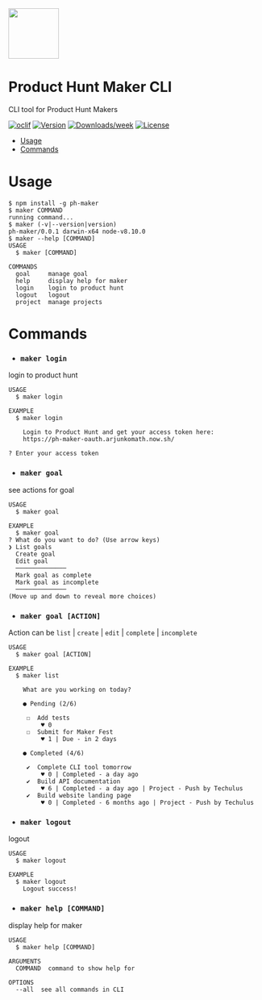 <img width="100" src="http://icons.iconarchive.com/icons/xenatt/the-circle/256/App-Terminal-icon.png">

# Product Hunt Maker CLI

CLI tool for Product Hunt Makers

[![oclif](https://img.shields.io/badge/cli-oclif-brightgreen.svg)](https://oclif.io)
[![Version](https://img.shields.io/npm/v/ph-maker.svg)](https://npmjs.org/package/ph-maker)
[![Downloads/week](https://img.shields.io/npm/dw/ph-maker.svg)](https://npmjs.org/package/ph-maker)
[![License](https://img.shields.io/npm/l/ph-maker.svg)](https://github.com/arjunkomath/ph-maker-cli/blob/master/package.json)

<!-- toc -->
* [Usage](#usage)
* [Commands](#commands)
<!-- tocstop -->
# Usage
<!-- usage -->
```sh-session
$ npm install -g ph-maker
$ maker COMMAND
running command...
$ maker (-v|--version|version)
ph-maker/0.0.1 darwin-x64 node-v8.10.0
$ maker --help [COMMAND]
USAGE
  $ maker [COMMAND]

COMMANDS
  goal     manage goal
  help     display help for maker
  login    login to product hunt
  logout   logout
  project  manage projects
```
<!-- usagestop -->

# Commands
<!-- commands -->

- ### `maker login`
login to product hunt
```
USAGE
  $ maker login

EXAMPLE
  $ maker login
    
    Login to Product Hunt and get your access token here:
    https://ph-maker-oauth.arjunkomath.now.sh/

? Enter your access token
```

- ### `maker goal`
see actions for goal
```
USAGE
  $ maker goal

EXAMPLE
  $ maker goal
? What do you want to do? (Use arrow keys)
❯ List goals
  Create goal
  Edit goal
  ──────────────
  Mark goal as complete
  Mark goal as incomplete
  ──────────────
(Move up and down to reveal more choices)
```

- ### `maker goal [ACTION]`
Action can be `list` | `create` | `edit` | `complete` | `incomplete`
```
USAGE
  $ maker goal [ACTION]

EXAMPLE
  $ maker list

    What are you working on today?

    ● Pending (2/6)

	 ☐  Add tests
	     ♥ 0
	 ☐  Submit for Maker Fest
	     ♥ 1 | Due - in 2 days

    ● Completed (4/6)

	 ✔  Complete CLI tool tomorrow
	     ♥ 0 | Completed - a day ago
	 ✔  Build API documentation
	     ♥ 6 | Completed - a day ago | Project - Push by Techulus
	 ✔  Build website landing page
	     ♥ 0 | Completed - 6 months ago | Project - Push by Techulus

```

- ### `maker logout`
logout
```
USAGE
  $ maker logout

EXAMPLE
  $ maker logout
    Logout success!
```

- ### `maker help [COMMAND]`
display help for maker
```
USAGE
  $ maker help [COMMAND]

ARGUMENTS
  COMMAND  command to show help for

OPTIONS
  --all  see all commands in CLI
```

<!-- commandsstop -->
